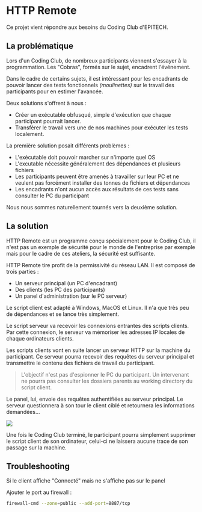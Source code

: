 # HTTP Remote

Ce projet vient répondre aux besoins du Coding Club d'EPITECH.

## La problématique

Lors d'un Coding Club, de nombreux participants viennent s'essayer à la programmation. Les "Cobras", formés sur le sujet, encadrent l'événement.

Dans le cadre de certains sujets, il est intéressant pour les encadrants de pouvoir lancer des tests fonctionnels _(moulinettes)_ sur le travail des participants pour en estimer l'avancée.

Deux solutions s'offrent à nous :

- Créer un exécutable obfusqué, simple d'exécution que chaque participant pourrait lancer.
- Transférer le travail vers une de nos machines pour exécuter les tests localement.

La première solution posait différents problèmes :

- L'exécutable doit pouvoir marcher sur n'importe quel OS
- L'excutable nécessite généralement des dépendances et plusieurs fichiers
- Les participants peuvent être amenés à travailler sur leur PC et ne veulent pas forcément installer des tonnes de fichiers et dépendances
- Les encadrants n'ont aucun accès aux résultats de ces tests sans consulter le PC du participant

Nous nous sommes naturellement tournés vers la deuxième solution.

## La solution

HTTP Remote est un programme conçu spécialement pour le Coding Club, il n'est pas un exemple de sécurité pour le monde de l'entreprise par exemple mais pour le cadre de ces ateliers, la sécurité est suffisante.

HTTP Remote tire profit de la permissivité du réseau LAN. Il est composé de trois parties :

- Un serveur principal (un PC d'encadrant)
- Des clients (les PC des participants)
- Un panel d'administration (sur le PC serveur)

Le script client est adapté à Windows, MacOS et Linux. Il n'a que très peu de dépendances et se lance très simplement.

Le script serveur va recevoir les connexions entrantes des scripts clients. Par cette connexion, le serveur va mémoriser les adresses IP locales de chaque ordinateurs clients.

Les scripts clients vont en suite lancer un serveur HTTP sur la machine du participant. Ce serveur pourra recevoir des requêtes du serveur principal et transmettre le contenu des fichiers de travail du participant.

> L'objectif n'est pas d'espionner le PC du participant. Un intervenant ne pourra pas consulter les dossiers parents au working directory du script client.

Le panel, lui, envoie des requêtes authentifiées au serveur principal. Le serveur questionnera à son tour le client ciblé et retournera les informations demandées...

![](https://cdn.discordapp.com/attachments/843925825317634088/967544558747549696/unknown.png)

Une fois le Coding Club terminé, le participant pourra simplement supprimer le script client de son ordinateur, celui-ci ne laissera aucune trace de son passage sur la machine.

## Troubleshooting

Si le client affiche "Connecté" mais ne s'affiche pas sur le panel

Ajouter le port au firewall :

```bash
firewall-cmd --zone=public --add-port=8887/tcp
```